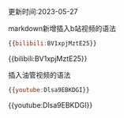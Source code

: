 <span className="text-xs text-gray-400 mb-6">更新时间:2023-05-27</span>

markdown新增插入b站视频的语法
```js
{{bilibili:BV1xpjMztE25}}
```
{{bilibili:BV1xpjMztE25}}

插入油管视频的语法
```js
{{youtube:Dlsa9EBKDGI}}
```
{{youtube:Dlsa9EBKDGI}}